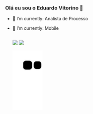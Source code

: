 ### Olá eu sou o Eduardo Vitorino 👋

- 🔭 I’m currently: Analista de Processo 
- 🌱 I’m currently: Mobile 

  ##
  
  <div> 
  <a href = "mailto:eduardovitorino706@gmail.com"><img src="https://img.shields.io/badge/-Gmail-%23333?style=for-the-badge&logo=gmail&logoColor=white" target="_blank"></a>
  <a href="https://www.linkedin.com/in/eduardo-henrique-297876149/" target="_blank"><img src="https://img.shields.io/badge/-LinkedIn-%230077B5?style=for-the-badge&logo=linkedin&logoColor=black" target="_white"></a> 
 
  ![Snake animation](https://github.com/rafaballerini/rafaballerini/blob/output/github-contribution-grid-snake.svg)
 
</div>
